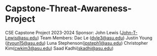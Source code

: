 # Capstone-Threat-Awareness-Project
CSE Capstone Project 2023-2024 
Sponsor: John Lewis (John-T-Lewis@asu.edu) 
Team Members: Dac Le (dvle3@asu.edu) Justin Young (jtyoun15@asu.edu) Luna Stephenson(jpsteph1@asu.edu) Christopher Kim(cwkim3@asu.edu) Saad Kadhi(skadhi@asu.edu)
